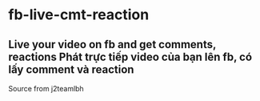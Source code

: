 # fb-live-cmt-reaction
Live your video on fb and get comments, reactions
Phát trực tiếp video của bạn lên fb, có lấy comment và reaction
--
Source from j2teamlbh
